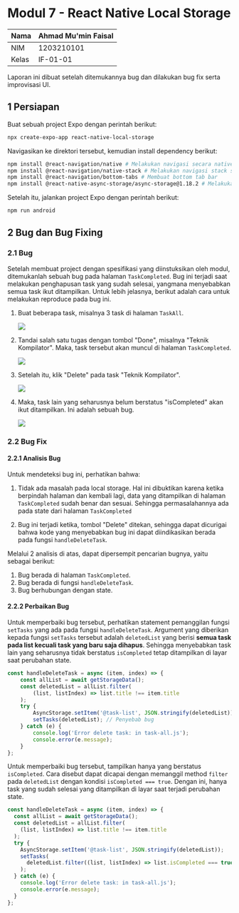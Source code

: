 # Modul 7 - React Native Local Storage

| Nama | Ahmad Mu'min Faisal |
| -- | -- |
| NIM | 1203210101 |
| Kelas | IF-01-01 |

Laporan ini dibuat setelah ditemukannya bug dan dilakukan bug fix serta improvisasi UI. 

## 1 Persiapan

Buat sebuah project Expo dengan perintah berikut:

```bash
npx create-expo-app react-native-local-storage
```

Navigasikan ke direktori tersebut, kemudian install dependency berikut:

```bash
npm install @react-navigation/native # Melakukan navigasi secara native
npm install @react-navigation/native-stack # Melakukan navigasi stack secara native
npm install @react-navigation/bottom-tabs # Membuat bottom tab bar
npm install @react-native-async-storage/async-storage@1.18.2 # Melakukan penyimpanan lokal
```

Setelah itu, jalankan project Expo dengan perintah berikut:

```bash
npm run android
```

## 2 Bug dan Bug Fixing

### 2.1 Bug

Setelah membuat project dengan spesifikasi yang diinstuksikan oleh modul, ditemukanlah sebuah bug pada halaman `TaskCompleted`. Bug ini terjadi saat melakukan penghapusan task yang sudah selesai, yangmana menyebabkan semua task ikut ditampilkan. Untuk lebih jelasnya, berikut adalah cara untuk melakukan reproduce pada bug ini.

1. Buat beberapa task, misalnya 3 task di halaman `TaskAll`.

    ![](./assets/laporan/bug/1.%20created%203%20tasks.png)

2. Tandai salah satu tugas dengan tombol "Done", misalnya "Teknik Kompilator". Maka, task tersebut akan muncul di halaman `TaskCompleted`.

    ![](./assets/laporan/bug/2.%20completed%20one%20task.png)

3. Setelah itu, klik "Delete" pada task "Teknik Kompilator".

    ![](./assets/laporan/bug/3.%20delete%20completed%20task.png)

4. Maka, task lain yang seharusnya belum berstatus "isCompleted" akan ikut ditampilkan. Ini adalah sebuah bug.

    ![](./assets/laporan/bug/4.%20bug,%20all%20remaining%20task%20also%20marked%20as%20completed.png)
  
### 2.2 Bug Fix

#### 2.2.1 Analisis Bug

Untuk mendeteksi bug ini, perhatikan bahwa:

1. Tidak ada masalah pada local storage. Hal ini dibuktikan karena ketika berpindah halaman dan kembali lagi, data yang ditampilkan di halaman `TaskCompleted` sudah benar dan sesuai. Sehingga permasalahannya ada pada state dari halaman `TaskCompleted` 

2. Bug ini terjadi ketika, tombol "Delete" ditekan, sehingga dapat dicurigai bahwa kode yang menyebabkan bug ini dapat diindikasikan berada pada fungsi `handleDeleteTask`.

Melalui 2 analisis di atas, dapat dipersempit pencarian bugnya, yaitu sebagai berikut:

1. Bug berada di halaman `TaskCompleted`.
2. Bug berada di fungsi `handleDeleteTask`.
3. Bug berhubungan dengan state.

#### 2.2.2 Perbaikan Bug

Untuk memperbaiki bug tersebut, perhatikan statement pemanggilan fungsi `setTasks` yang ada pada fungsi `handleDeleteTask`. Argument yang diberikan kepada fungsi `setTasks` tersebut adalah `deletedList` yang berisi **semua task pada list kecuali task yang baru saja dihapus**. Sehingga menyebabkan task lain yang seharusnya tidak berstatus `isCompleted` tetap ditampilkan di layar saat perubahan state. 

```jsx
const handleDeleteTask = async (item, index) => {
    const allList = await getStorageData();
    const deletedList = allList.filter(
        (list, listIndex) => list.title !== item.title
    );
    try {
        AsyncStorage.setItem('@task-list', JSON.stringify(deletedList));
        setTasks(deletedList); // Penyebab bug
    } catch (e) {
        console.log('Error delete task: in task-all.js');
        console.error(e.message);
    }
};
```

Untuk memperbaiki bug tersebut, tampilkan hanya yang berstatus `isCompleted`. Cara disebut dapat dicapai dengan memanggil method `filter` pada `deletedList` dengan kondisi `isCompleted === true`. Dengan ini, hanya task yang sudah selesai yang ditampilkan di layar saat terjadi perubahan state. 

```jsx
const handleDeleteTask = async (item, index) => {
  const allList = await getStorageData();
  const deletedList = allList.filter(
    (list, listIndex) => list.title !== item.title
  );
  try {
    AsyncStorage.setItem('@task-list', JSON.stringify(deletedList));
    setTasks(
      deletedList.filter((list, listIndex) => list.isCompleted === true) // Bug Fixed
    );
  } catch (e) {
    console.log('Error delete task: in task-all.js');
    console.error(e.message);
  }
};
```